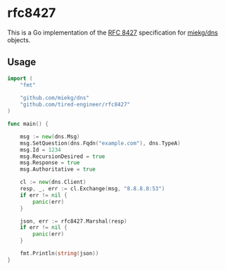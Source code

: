 # rfc8427

This is a Go implementation of the [RFC 8427](https://tools.ietf.org/html/rfc8427) specification for [miekg/dns](https://github.com/miekg/dns) objects.

## Usage

```go
import (
	"fmt"
	
	"github.com/miekg/dns"
	"github.com/tired-engineer/rfc8427"
)

func main() {

	msg := new(dns.Msg)
	msg.SetQuestion(dns.Fqdn("example.com"), dns.TypeA)
	msg.Id = 1234
	msg.RecursionDesired = true
	msg.Response = true
	msg.Authoritative = true

	cl := new(dns.Client)
	resp, _, err := cl.Exchange(msg, "8.8.8.8:53")
	if err != nil {
		panic(err)
	}

	json, err := rfc8427.Marshal(resp)
	if err != nil {
		panic(err)
	}

	fmt.Println(string(json))
}
```